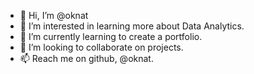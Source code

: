 - 👋 Hi, I’m @oknat
- 👀 I’m interested in learning more about Data Analytics.
- 🌱 I’m currently learning to create a portfolio.
- 💞️ I’m looking to collaborate on projects.
- 📫 Reach me on github, @oknat.

<!---
oknat/oknat is a ✨ special ✨ repository because its `README.md` (this file) appears on your GitHub profile.
You can click the Preview link to take a look at your changes.
--->
